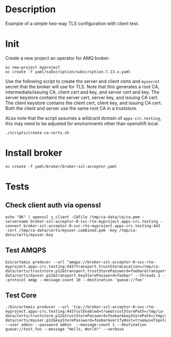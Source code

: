 # Description

Example of a simple two-way TLS configuration with client test.

# Init

Create a new project an operator for AMQ broker:

```
oc new-project myproject
oc create -f yaml/subscription/subscription-7.13.x.yaml 
```

Use the following script to create the server and client certs and `mysecret` secret that the broker will use for TLS.  Note that this generates a root CA, intermediate/issuing CA, client cert and key, and server cert and key.  The server keystore contains the server cert, server key, and issuing CA cert.  The client keystore contains the client cert, client key, and issuing CA cert.  Both the client and server use the same root CA in a truststore.

ALso note that the script assumes a wildcard domain of `apps-crc.testing`, this may need to be adjusted for environments other than openshift local.

```
./scripts/create-ca-certs.sh
```

# Install broker

```
oc create -f yaml/broker/broker-ssl-acceptor.yaml 
```

# Tests

## Check client auth via openssl

```
echo "OK" | openssl s_client -CAfile /tmp/ca-data/ca/ca.pem -servername broker-ssl-acceptor-0-svc-rte-myproject.apps-crc.testing -connect broker-ssl-acceptor-0-svc-rte-myproject.apps-crc.testing:443  -cert /tmp/ca-data/certs/myuser.combined.pem -key /tmp/ca-data/certs/myuser.key
```

## Test AMQPS

```
bin/artemis producer --url "amqps://broker-ssl-acceptor-0-svc-rte-myproject.apps-crc.testing:443?transport.trustStoreLocation=/tmp/ca-data/certs/truststore.p12&transport.trustStorePassword=foobar&transport.keyStoreLocation=/tmp/ca-data/certs/myuser.p12&transport.keyStorePassword=foobar" --threads 1 --protocol amqp --message-count 10 --destination 'queue://foo'
```

## Test Core

```
./bin/artemis producer --url 'tcp://broker-ssl-acceptor-0-svc-rte-myproject.apps-crc.testing:443?sslEnabled=true&trustStorePath=/tmp/ca-data/certs/truststore.p12&trustStorePassword=foobar&keyStorePath=/tmp/ca-data/certs/myuser.p12&keyStorePassword=foobar&verifyHost=true&useTopologyForLoadBalancing=false' --user admin --password admin  --message-count 1 --destination queue://test.foo --message "Hello, World!" --verbose
```
